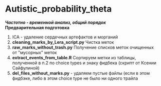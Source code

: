# Autistic_probability_theta

***Частотно - временной анализ, общий порядок***  
**Предварительная подготовка**
1. ICA - удаление сердечных артефактов и морганий
2. **cleaning_marks_by_Lera_script.py** Чистка меток 
3. **raw_marks_without_trash.py** Получение списков меток очищенных от "мусорных" меток
4. **extract_events_from_table.R** Сортируем метки из таблицы, полученной в п.2 по choice types и знаку фидбека (скрипт от Ксении Сайфулиной)
5. **del_files_without_marks.py** - удаляем пустые файлы (если в этом фидбэке, либо в этом choice type не было ни одного трайла
